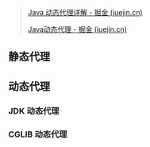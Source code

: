 > [Java 动态代理详解 - 掘金 (juejin.cn)](https://juejin.cn/post/6844903744954433544#heading-6)
>
> [Java动态代理 - 掘金 (juejin.cn)](https://juejin.cn/post/6844903591501627405)

## 静态代理

## 动态代理

### JDK 动态代理

### CGLIB 动态代理